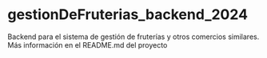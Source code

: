 # gestionDeFruterias_backend_2024
Backend para el sistema de gestión de fruterías y otros comercios similares. Más información en el README.md del proyecto
